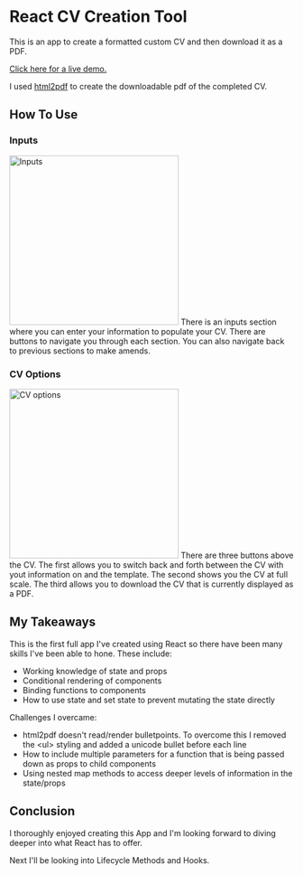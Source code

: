 # React CV Creation Tool

This is an app to create a formatted custom CV and then download it as a PDF.

[Click here for a live demo.](https://jackfcs.github.io/cv-project/)

I used [html2pdf](https://www.npmjs.com/package/html2pdf.js/v/0.9.0) to create the downloadable pdf of the completed CV. 

## How To Use

### Inputs

<img width="300" alt="Inputs" src="https://user-images.githubusercontent.com/70267892/121911316-91e42a00-cd27-11eb-89fb-119ed2a80b5b.png">
There is an inputs section where you can enter your information to populate your CV. There are buttons to navigate you through each section. You can also navigate back to previous sections to make amends. 

### CV Options

<img width="300" alt="CV options" src="https://user-images.githubusercontent.com/70267892/121911179-711bd480-cd27-11eb-88b6-fb307bfab8f3.png">
There are three buttons above the CV. The first allows you to switch back and forth between the CV with yout information on and the template. The second shows you the CV at full scale. The third allows you to download the CV that is currently displayed as a PDF.


## My Takeaways

This is the first full app I've created using React so there have been many skills I've been able to hone. These include:
* Working knowledge of state and props
* Conditional rendering of components
* Binding functions to components
* How to use state and set state to prevent mutating the state directly

Challenges I overcame:
* html2pdf doesn't read/render bulletpoints. To overcome this I removed the \<ul> styling and added a unicode bullet before each line
* How  to include multiple parameters for a function that is being passed down as props to child components
* Using nested map methods to access deeper levels of information in the state/props

## Conclusion

I thoroughly enjoyed creating this App and I'm looking forward to diving deeper into what React has to offer. 

Next I'll be looking into Lifecycle Methods and Hooks.

